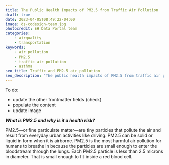 ```yaml
---
title: The Public Health Impacts of PM2.5 from Traffic Air Pollution
draft: true
date: 2023-04-05T08:49:22-04:00
image: ds-codesign-team.jpg
photocredit: EH Data Portal team
categories: 
    - airquality
    - transportation
keywords:
    - air pollution
    - PM2.5
    - traffic air pollution
    - asthma
seo_title: Traffic and PM2.5 air pollution
seo_description: "The public health impacts of PM2.5 from traffic air pollution in New York City affect neighborhoods differently."
---
```


To do:
- update the other frontmatter fields (check)
- populate the content 
- update image

***What is PM2.5 and why is it a health risk?*** 

PM2.5—or fine particulate matter—are tiny particles that pollute the air and result from everyday urban activities like driving. PM2.5 can be solid or liquid in form when it is airborne. PM2.5 is the most harmful air pollution for humans to breathe in because the particles are small enough to enter the bloodstream through the lungs. Each PM2.5 particle is less than 2.5 microns in diameter. That is small enough to fit inside a red blood cell. 